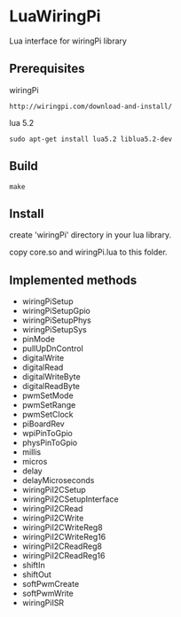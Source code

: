 # LuaWiringPi
Lua interface for wiringPi library

Prerequisites
-------------
  wiringPi
  
    http://wiringpi.com/download-and-install/
    
  lua 5.2
  
    sudo apt-get install lua5.2 liblua5.2-dev
    
Build
-----

    make
   
Install
-------
  create 'wiringPi' directory in your lua library.
  
  copy core.so and wiringPi.lua to this folder.
  
Implemented methods
-------------------
  - wiringPiSetup
  - wiringPiSetupGpio
  - wiringPiSetupPhys
  - wiringPiSetupSys
  - pinMode
  - pullUpDnControl
  - digitalWrite
  - digitalRead
  - digitalWriteByte
  - digitalReadByte
  - pwmSetMode
  - pwmSetRange
  - pwmSetClock
  - piBoardRev
  - wpiPinToGpio
  - physPinToGpio
  - millis
  - micros
  - delay
  - delayMicroseconds
  - wiringPiI2CSetup
  - wiringPiI2CSetupInterface
  - wiringPiI2CRead
  - wiringPiI2CWrite
  - wiringPiI2CWriteReg8
  - wiringPiI2CWriteReg16
  - wiringPiI2CReadReg8
  - wiringPiI2CReadReg16
  - shiftIn
  - shiftOut
  - softPwmCreate
  - softPwmWrite
  - wiringPiISR
